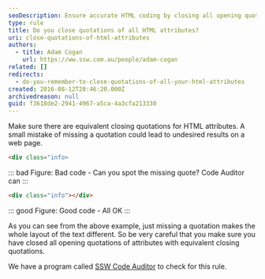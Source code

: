 ```yaml
---
seoDescription: Ensure accurate HTML coding by closing all opening quotations of attributes with equivalent closing quotations to maintain desired layout and avoid unexpected results.
type: rule
title: Do you close quotations of all HTML attributes?
uri: close-quotations-of-html-attributes
authors:
  - title: Adam Cogan
    url: https://ww.ssw.com.au/people/adam-cogan
related: []
redirects:
  - do-you-remember-to-close-quotations-of-all-your-html-attributes
created: 2016-08-12T20:46:20.000Z
archivedreason: null
guid: f3618de2-2941-4967-a5ca-4a3cfa213330
---
```


Make sure there are equivalent closing quotations for HTML attributes. A small mistake of missing a quotation could lead to undesired results on a web page.

<!--endintro-->

```html
<div class="info>
```

::: bad
Figure: Bad code - Can you spot the missing quote? Code Auditor can
:::

```html
<div class="info"></div>
```

::: good
Figure: Good code - All OK
:::

As you can see from the above example, just missing a quotation makes the whole layout of the text different. So be very careful that you make sure you have closed all opening quotations of attributes with equivalent closing quotations.

We have a program called [SSW Code Auditor](https://codeauditor.com) to check for this rule.
